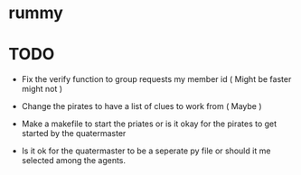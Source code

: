 # rummy

# TODO

* Fix the verify function to group requests my member id ( Might be faster might not )

* Change the pirates to have a list of clues to work from ( Maybe )

* Make a makefile to start the priates or is it okay for the pirates to get started by the quatermaster

* Is it ok for the quatermaster to be a seperate py file or should it me selected among the agents.